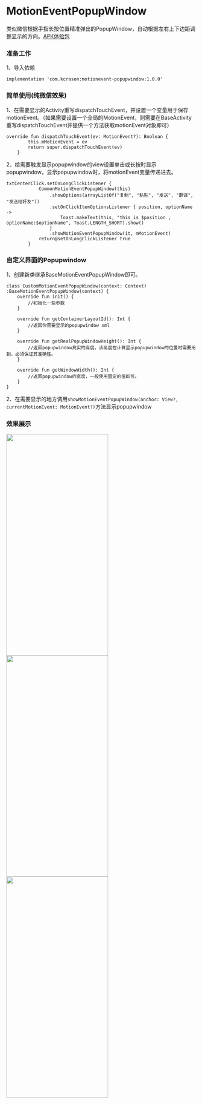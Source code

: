 # MotionEventPopupWindow
类似微信根据手指长按位置精准弹出的PopupWindow，自动根据左右上下边距调整显示的方向。[APK体验包](https://github.com/KCrason/MotionEventPopupWindow/blob/master/apk/app-debug.apk)

### 准备工作

1、导入依赖

```
implementation 'com.kcrason:motionevent-popupwindow:1.0.0'
```

### 简单使用(纯微信效果)

1、在需要显示的Activity重写dispatchTouchEvent，并设置一个变量用于保存motionEvent。（如果需要设置一个全局的MotionEvent，则需要在BaseActivity重写dispatchTouchEvent并提供一个方法获取motionEvent对象即可）

```
override fun dispatchTouchEvent(ev: MotionEvent?): Boolean {
        this.mMotionEvent = ev
        return super.dispatchTouchEvent(ev)
    }
```

2、给需要触发显示popupwindow的view设置单击或长按时显示popupwindow，显示popupwindow时，将motionEvent变量传递进去。

```
txtCenterClick.setOnLongClickListener {
            CommonMotionEventPopupWindow(this)
                .showOptions(arrayListOf("复制", "粘贴", "发送", "翻译", "发送给好友"))
                .setOnClickItemOptionsListener { position, optionName ->
                    Toast.makeText(this, "this is $position , optionName:$optionName", Toast.LENGTH_SHORT).show()
                }
                .showMotionEventPopupWindow(it, mMotionEvent)
            return@setOnLongClickListener true
        }
```

### 自定义界面的Popupwindow

1、创建新类继承BaseMotionEventPopupWindow即可。

```
class CustomMotionEventPopupWindow(context: Context) :BaseMotionEventPopupWindow(context) {
    override fun init() {
        //初始化一些参数
    }

    override fun getContainerLayoutId(): Int {
        //返回你需要显示的popupwindow xml
    }

    override fun getRealPopupWindowHeight(): Int {
        //返回popupwindow真实的高度，该高度在计算显示popupwindow的位置时需要用到，必须保证其准确性。
    }

    override fun getWindowWidth(): Int {
        //返回popupwindow的宽度，一般使用固定的值即可。
    }
}
```
2、在需要显示的地方调用``` showMotionEventPopupWindow(anchor: View?, currentMotionEvent: MotionEvent?) ```方法显示popupwindow

### 效果展示

<img width="270" height="585" src="https://s31.aconvert.com/convert/p3r68-cdx67/tpv68-1z756.gif"/><img width="270" height="585" src="https://github.com/KCrason/MotionEventPopupWindow/blob/master/screenshot/2%20(2).jpg"/><img width="270" height="585" src="https://github.com/KCrason/MotionEventPopupWindow/blob/master/screenshot/2%20(3).jpg"/>
